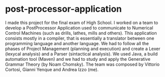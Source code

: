 # post-processor-application
I made this project for the final exam of High School. I worked on a team to develop a PostProcessor Application used to communicate to Numerical Control Machines (such as drills, lathes, mills and others). This application consists mostly in a compiler, that is essentially a translator between one programming language and another language.
We had to follow all the phases of Project Management (planning and execution) and create a Lexer (lexycal analysis) and a Parser (sintactical analysis). We used Java, a build automation tool (Maven) and we had to study and apply the Generative Grammar Theory (by Noam Chomsky).
The team was composed by Vittorio Cortosi, Gianni Yenque and Andrea Izzo (me).
